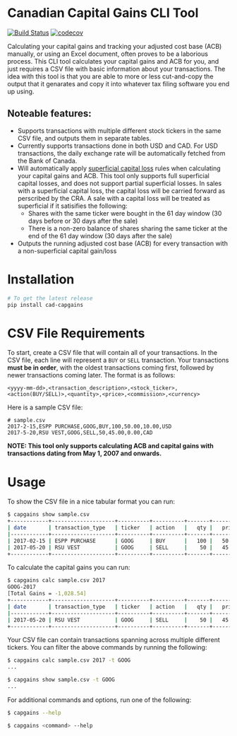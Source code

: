 Canadian Capital Gains CLI Tool
=
[![Build Status](https://travis-ci.org/EmilMaric/cad-capital-gains.svg?branch=master)](https://travis-ci.org/EmilMaric/cad-capital-gains)
[![codecov](https://codecov.io/gh/EmilMaric/cad-capital-gains/branch/master/graph/badge.svg)](https://codecov.io/gh/EmilMaric/cad-capital-gains)

Calculating your capital gains and tracking your adjusted cost base (ACB) manually, or using an Excel document, often proves to be a laborious process. This CLI tool calculates your capital gains and ACB for you, and just requires a CSV file with basic information about your transactions. The idea with this tool is that you are able to more or less cut-and-copy the output that it genarates and copy it into whatever tax filing software you end up using.

## Noteable features:
- Supports transactions with multiple different stock tickers in the same CSV file, and outputs them in separate tables.
- Currently supports transactions done in both USD and CAD. For USD transactions, the daily exchange rate will be automatically fetched from the Bank of Canada.
- Will automatically apply [superficial capital loss](https://www.canada.ca/en/revenue-agency/services/tax/individuals/topics/about-your-tax-return/tax-return/completing-a-tax-return/personal-income/line-127-capital-gains/capital-losses-deductions/what-a-superficial-loss.html) rules when calculating your capital gains and ACB. This tool only supports full superficial capital losses, and does not support partial superficial losses. In sales with a superficial capital loss, the capital loss will be carried forward as perscribed by the CRA. A sale with a capital loss will be treated as superficial if it satisifies the following:
    - Shares with the same ticker were bought in the 61 day window (30 days before or 30 days after the sale)
    - There is a non-zero balance of shares sharing the same ticker at the end of the 61 day window (30 days after the sale)
- Outputs the running adjusted cost base (ACB) for every transaction with a non-superficial capital gain/loss

# Installation
```bash
# To get the latest release
pip install cad-capgains
```

# CSV File Requirements
To start, create a CSV file that will contain all of your transactions. In the CSV file, each line will represent a `BUY` or `SELL` transaction.  Your transactions **must be in order**, with the oldest transactions coming first, followed by newer transactions coming later. The format is as follows:
```csv
<yyyy-mm-dd>,<transaction_description>,<stock_ticker>,<action(BUY/SELL)>,<quantity>,<price>,<commission>,<currency>
```
Here is a sample CSV file:
```csv
# sample.csv
2017-2-15,ESPP PURCHASE,GOOG,BUY,100,50.00,10.00,USD
2017-5-20,RSU VEST,GOOG,SELL,50,45.00,0.00,CAD
```

**NOTE: This tool only supports calculating ACB and capital gains with transactions
dating from May 1, 2007 and onwards.**

# Usage
To show the CSV file in a nice tabular format you can run:
```bash
$ capgains show sample.csv
+------------+--------------------+----------+----------+-------+---------+--------------+------------+
| date       | transaction_type   | ticker   | action   |   qty |   price |   commission |   currency |
|------------+--------------------+----------+----------+-------+---------+--------------+------------|
| 2017-02-15 | ESPP PURCHASE      | GOOG     | BUY      |   100 |   50.00 |        10.00 |        USD |
| 2017-05-20 | RSU VEST           | GOOG     | SELL     |    50 |   45.00 |         0.00 |        CAD |
+------------+--------------------+----------+----------+-------+---------+--------------+------------+
```
To calculate the capital gains you can run:
```bash
$ capgains calc sample.csv 2017
GOOG-2017
[Total Gains = -1,028.54]
+------------+--------------------+----------+----------+-------+---------+--------------+------------+-----------------+------------+----------------+-------------+----------+
| date       | transaction_type   | ticker   | action   |   qty |   price |   commission |   currency |   share_balance |   proceeds |   capital_gain |   acb_delta |      acb |
|------------+--------------------+----------+----------+-------+---------+--------------+------------+-----------------+------------+----------------+-------------+----------|
| 2017-05-20 | RSU VEST           | GOOG     | SELL     |    50 |   45.00 |         0.00 |        CAD |              50 |   2,250.00 |      -1,028.54 |   -3,278.54 | 3,278.54 |
+------------+--------------------+----------+----------+-------+---------+--------------+------------+-----------------+------------+----------------+-------------+----------+
```
Your CSV file can contain transactions spanning across multiple different tickers. You can filter the above commands by running the following:
```bash
$ capgains calc sample.csv 2017 -t GOOG
...

$ capgains show sample.csv -t GOOG
...
```
For additional commands and options, run one of the following:
```bash
$ capgains --help

$ capgains <command> --help
```
